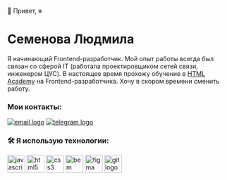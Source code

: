 👋 Привет, я

# Семенова Людмила

Я начинающий Frontend-разработчик.
Мой опыт работы всегда был связан со сферой IT (работала проектировщиком сетей связи, инженером ЦУС).
В настоящее время прохожу обучение в [HTML Academy](https://htmlacademy.ru) на Frontend-разработчика. Хочу в скором времени сменить работу.

### Мои контакты:

 [![email logo](https://img.shields.io/badge/Gmail-red?style=for-the-badge&logo=Gmail&logoColor=white&color=%23EA4335)](mailto:lyudmilaVl.semenova@gmail.com)
 [![telegram logo](https://img.shields.io/static/v1?message=Telegram&logo=telegram&label=&color=2CA5E0&logoColor=white&labelColor=&style=for-the-badge)](https://t.me/semenova_lv03)

### 🛠 Я использую технологии:

<img src="https://cdn.jsdelivr.net/gh/devicons/devicon/icons/javascript/javascript-original.svg" height="40" alt="javascript logo"  />
<img src="https://cdn.jsdelivr.net/gh/devicons/devicon/icons/html5/html5-original.svg" height="40" alt="html5 logo"  />
<img src="https://cdn.jsdelivr.net/gh/devicons/devicon/icons/css3/css3-original.svg" height="40" alt="css3 logo"  />
<img src="https://profilinator.rishav.dev/skills-assets/bem.svg" height="40" alt="bem logo"  />
<img src="https://profilinator.rishav.dev/skills-assets/figma-icon.svg" height="40" alt="figma logo"  />
<img src="https://profilinator.rishav.dev/skills-assets/git-scm-icon.svg" height="40" alt="git logo"  />
